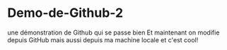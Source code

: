 # Demo-de-Github-2
une démonstration de Github qui se passe bien
Et maintenant on modifie depuis GitHub mais aussi depuis ma machine locale et c'est cool!
